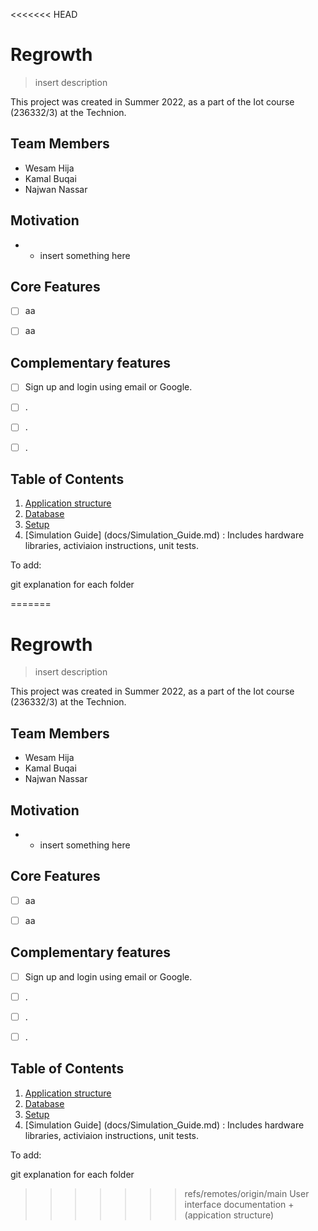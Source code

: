 <<<<<<< HEAD
# Regrowth

> insert description



This project was created in Summer 2022, as a part of the Iot course (236332/3) at the Technion.


## Team Members

- Wesam Hija
- Kamal Buqai
- Najwan Nassar


## Motivation

* * insert something here


## Core Features

* [ ] aa
* [ ] aa


## Complementary features

* [ ] Sign up and login using email or Google.
* [ ] .
* [ ] .
* [ ] .


## Table of Contents

1. [Application structure](docs/app_structure.md)
2. [Database](docs/database.md)
3. [Setup](docs/setup.md)
4. [Simulation Guide] (docs/Simulation_Guide.md) : Includes hardware libraries, activiaion instructions, unit tests.

To add:

git explanation for each folder

=======
# Regrowth

> insert description



This project was created in Summer 2022, as a part of the Iot course (236332/3) at the Technion.


## Team Members

- Wesam Hija
- Kamal Buqai
- Najwan Nassar


## Motivation

* * insert something here


## Core Features

* [ ] aa
* [ ] aa


## Complementary features

* [ ] Sign up and login using email or Google.
* [ ] .
* [ ] .
* [ ] .


## Table of Contents

1. [Application structure](docs/app_structure.md)
2. [Database](docs/database.md)
3. [Setup](docs/setup.md)
4. [Simulation Guide] (docs/Simulation_Guide.md) : Includes hardware libraries, activiaion instructions, unit tests.

To add:

git explanation for each folder

>>>>>>> refs/remotes/origin/main
User interface documentation + (appication structure)